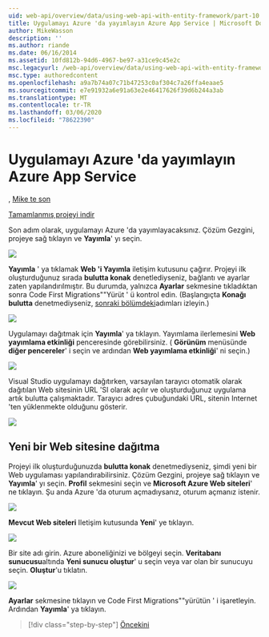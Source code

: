 ```yaml
---
uid: web-api/overview/data/using-web-api-with-entity-framework/part-10
title: Uygulamayı Azure 'da yayımlayın Azure App Service | Microsoft Docs
author: MikeWasson
description: ''
ms.author: riande
ms.date: 06/16/2014
ms.assetid: 10fd812b-94d6-4967-be97-a31ce9c45e2c
msc.legacyurl: /web-api/overview/data/using-web-api-with-entity-framework/part-10
msc.type: authoredcontent
ms.openlocfilehash: a9a7b74a07c71b47253c0af304c7a26ffa4eaae5
ms.sourcegitcommit: e7e91932a6e91a63e2e46417626f39d6b244a3ab
ms.translationtype: MT
ms.contentlocale: tr-TR
ms.lasthandoff: 03/06/2020
ms.locfileid: "78622390"
---
```

# <a name="publish-the-app-to-azure-azure-app-service"></a>Uygulamayı Azure 'da yayımlayın Azure App Service

, [Mike te son](https://github.com/MikeWasson)

[Tamamlanmış projeyi indir](https://github.com/MikeWasson/BookService)

Son adım olarak, uygulamayı Azure 'da yayımlayacaksınız. Çözüm Gezgini, projeye sağ tıklayın ve **Yayımla**' yı seçin.

![](part-10/_static/image1.png)

**Yayımla** ' ya tıklamak **Web 'i Yayımla** iletişim kutusunu çağırır. Projeyi ilk oluşturduğunuz sırada **bulutta konak** denetlediyseniz, bağlantı ve ayarlar zaten yapılandırılmıştır. Bu durumda, yalnızca **Ayarlar** sekmesine tıkladıktan sonra Code First Migrations&quot;&quot;Yürüt ' ü kontrol edin. (Başlangıçta **Konağı bulutta** denetmediyseniz, [sonraki bölümdeki](#new-website)adımları izleyin.)

[![](part-10/_static/image3.png)](part-10/_static/image2.png)

Uygulamayı dağıtmak için **Yayımla**' ya tıklayın. Yayımlama ilerlemesini **Web yayımlama etkinliği** penceresinde görebilirsiniz. ( **Görünüm** menüsünde **diğer pencereler**' i seçin ve ardından **Web yayımlama etkinliği**' ni seçin.)

![](part-10/_static/image4.png)

Visual Studio uygulamayı dağıtırken, varsayılan tarayıcı otomatik olarak dağıtılan Web sitesinin URL 'SI olarak açılır ve oluşturduğunuz uygulama artık bulutta çalışmaktadır. Tarayıcı adres çubuğundaki URL, sitenin Internet 'ten yüklenmekte olduğunu gösterir.

[![](part-10/_static/image6.png)](part-10/_static/image5.png)

<a id="new-website"></a>
## <a name="deploying-to-a-new-website"></a>Yeni bir Web sitesine dağıtma

Projeyi ilk oluşturduğunuzda **bulutta konak** denetmediyseniz, şimdi yeni bir Web uygulaması yapılandırabilirsiniz. Çözüm Gezgini, projeye sağ tıklayın ve **Yayımla**' yı seçin. **Profil** sekmesini seçin ve **Microsoft Azure Web siteleri**' ne tıklayın. Şu anda Azure 'da oturum açmadıysanız, oturum açmanız istenir.

[![](part-10/_static/image8.png)](part-10/_static/image7.png)

**Mevcut Web siteleri** Iletişim kutusunda **Yeni**' ye tıklayın.

![](part-10/_static/image9.png)

Bir site adı girin. Azure aboneliğinizi ve bölgeyi seçin. **Veritabanı sunucusu**altında **Yeni sunucu oluştur**' u seçin veya var olan bir sunucuyu seçin. **Oluştur**'u tıklatın.

[![](part-10/_static/image11.png)](part-10/_static/image10.png)

**Ayarlar** sekmesine tıklayın ve Code First Migrations&quot;&quot;yürütün ' i işaretleyin. Ardından **Yayımla**' ya tıklayın.

> [!div class="step-by-step"]
> [Öncekini](part-9.md)
